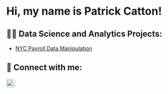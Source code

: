 <h1>Hi, my name is Patrick Catton! </h1>

<h2>👨‍💻 Data Science and Analytics Projects:</h2>

  - [NYC Payroll Data Manipulation](https://github.com/pcatton123/NYC_Payroll_Analysis/tree/main)


<h2> 🤳 Connect with me:</h2>

[<img align="left" alt="JoshMadakor | LinkedIn" width="22px" src="https://cdn.jsdelivr.net/npm/simple-icons@v3/icons/linkedin.svg" />][linkedin]



[linkedin]: https://www.linkedin.com/in/patrick-catton?utm_source=share&utm_campaign=share_via&utm_content=profile&utm_medium=ios_app

<!--


Here are some ideas to get you started:

- 🔭 I’m currently working on ...
- 🌱 I’m currently learning ...
- 👯 I’m looking to collaborate on ...
- 🤔 I’m looking for help with ...
- 💬 Ask me about ...
- 📫 How to reach me: ...
- 😄 Pronouns: ...
- ⚡ Fun fact: ...
-->
